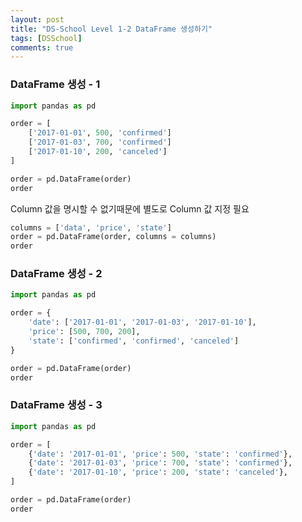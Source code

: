 ```yaml
---
layout: post
title: "DS-School Level 1-2 DataFrame 생성하기"
tags: [DSSchool]
comments: true
---
```


### DataFrame 생성 - 1

```python
import pandas as pd

order = [
    ['2017-01-01', 500, 'confirmed']
    ['2017-01-03', 700, 'confirmed']
    ['2017-01-10', 200, 'canceled']
]

order = pd.DataFrame(order)
order
```

Column 값을 명시할 수 없기때문에 별도로 Column 값 지정 필요

```python
columns = ['data', 'price', 'state']
order = pd.DataFrame(order, columns = columns)
order
```

### DataFrame 생성 - 2

```python
import pandas as pd

order = {
    'date': ['2017-01-01', '2017-01-03', '2017-01-10'],
    'price': [500, 700, 200],
    'state': ['confirmed', 'confirmed', 'canceled']
}

order = pd.DataFrame(order)
order
```

### DataFrame 생성 - 3

```python
import pandas as pd

order = [
    {'date': '2017-01-01', 'price': 500, 'state': 'confirmed'},
    {'date': '2017-01-03', 'price': 700, 'state': 'confirmed'},
    {'date': '2017-01-10', 'price': 200, 'state': 'canceled'},
]

order = pd.DataFrame(order)
order
```
